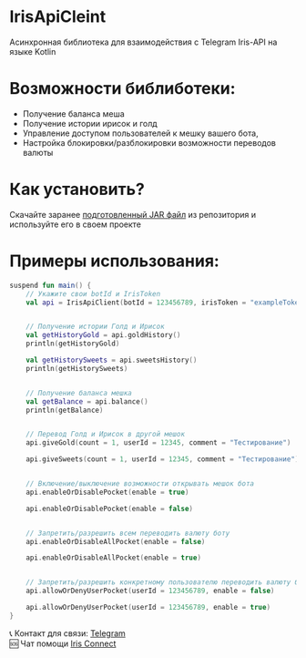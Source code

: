 # IrisApiCleint

Асинхронная библиотека для взаимодействия с Telegram Iris-API на языке Kotlin

# Возможности библиботеки:
  - Получение баланса меша
  - Получение истории ирисок и голд
  - Управление доступом пользователей к мешку вашего бота,
  - Настройка блокировки/разблокировки возможности переводов валюты  
  
    
# Как установить?  
Скачайте заранее [подготовленный JAR файл](https://github.com/gausvanya/IrisClientAPI/releases) из репозитория и используйте его в своем проекте  
  
  
# Примеры использования:
```kotlin
suspend fun main() {
    // Укажите свои botId и IrisToken
    val api = IrisApiClient(botId = 123456789, irisToken = "exampleToken")


    // Получение истории Голд и Ирисок
    val getHistoryGold = api.goldHistory()
    println(getHistoryGold)

    val getHistorySweets = api.sweetsHistory()
    println(getHistorySweets)


    // Получение баланса мешка
    val getBalance = api.balance()
    println(getBalance)


    // Перевод Голд и Ирисок в другой мешок
    api.giveGold(count = 1, userId = 12345, comment = "Тестирование")

    api.giveSweets(count = 1, userId = 12345, comment = "Тестирование")


    // Включение/выключение возможности открывать мешок бота
    api.enableOrDisablePocket(enable = true)

    api.enableOrDisablePocket(enable = false)


    // Запретить/разрешить всем переводить валюту боту
    api.enableOrDisableAllPocket(enable = false)

    api.enableOrDisableAllPocket(enable = true)


    // Запретить/разрешить конкретному пользователю переводить валюту боту
    api.allowOrDenyUserPocket(userId = 123456789, enable = false)

    api.allowOrDenyUserPocket(userId = 123456789, enable = true)
}
```
  
📞 Контакт для связи: [Telegram](https://t.me/gausvanya)  
🆘 Чат помощи [Iris Connect](https://t.me/+AweQAYgm5hwyNjky)
